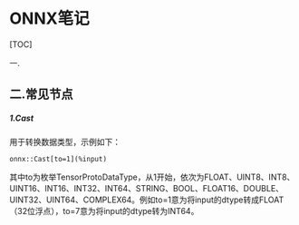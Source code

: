 # ONNX笔记

[TOC]

一.

## 二.常见节点

##### 1.Cast

用于转换数据类型，示例如下：

```onnx
onnx::Cast[to=1](%input)
```

其中to为枚举TensorProtoDataType，从1开始，依次为FLOAT、UINT8、INT8、UINT16、INT16、INT32、INT64、STRING、BOOL、FLOAT16、DOUBLE、UINT32、UINT64、COMPLEX64。例如to=1意为将input的dtype转成FLOAT（32位浮点），to=7意为将input的dtype转为INT64。

